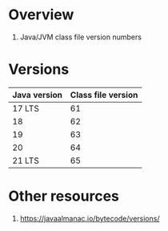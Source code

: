# Overview
1. Java/JVM class file version numbers

# Versions
|Java version|Class file version|
|---|---|
|17 LTS|61|
|18|62|
|19|63|
|20|64|
|21 LTS|65|

# Other resources
1. https://javaalmanac.io/bytecode/versions/
